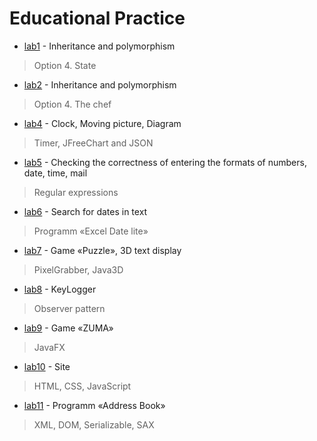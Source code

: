 # Educational Practice

+ [lab1](https://github.com/liub0v/BSU-labs/tree/master/Practice/lab1) -  Inheritance and polymorphism

> Option 4. State

+ [lab2](https://github.com/liub0v/BSU-labs/tree/master/Practice/lab2) - Inheritance and polymorphism

> Option 4. The chef

+ [lab4](https://github.com/liub0v/BSU-labs/tree/master/Practice/lab4) - Clock, Moving picture, Diagram

> Timer, JFreeChart and JSON

+ [lab5](https://github.com/liub0v/BSU-labs/tree/master/Practice/lab5) - Checking the correctness of entering the formats of numbers, date, time, mail

> Regular expressions

+ [lab6](https://github.com/liub0v/BSU-labs/tree/master/Practice/lab6%20(Excel)) - Search for dates in text

> Programm «Excel Date lite»

+ [lab7](https://github.com/liub0v/BSU-labs/tree/master/Practice/lab7) - Game «Puzzle», 3D text display

> PixelGrabber, Java3D

+ [lab8](https://github.com/liub0v/BSU-labs/tree/master/Practice/lab8) - KeyLogger

>  Observer pattern

+ [lab9](https://github.com/liub0v/BSU-labs/tree/master/Practice/lab9%20(Zuma)) - Game «ZUMA»

> JavaFX

+ [lab10](https://github.com/liub0v/BSU-labs/tree/master/Practice/lab10) - Site

> HTML, CSS, JavaScript

+ [lab11](https://github.com/liub0v/BSU-labs/tree/master/Practice/lab11%20(AddressBook)) - Programm «Address Book»

> XML, DOM, Serializable, SAX
